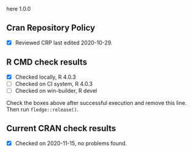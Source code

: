 here 1.0.0

## Cran Repository Policy

- [x] Reviewed CRP last edited 2020-10-29.

## R CMD check results

- [x] Checked locally, R 4.0.3
- [ ] Checked on CI system, R 4.0.3
- [ ] Checked on win-builder, R devel

Check the boxes above after successful execution and remove this line. Then run `fledge::release()`.

## Current CRAN check results

- [x] Checked on 2020-11-15, no problems found.
